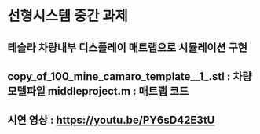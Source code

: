 # 선형시스템 중간 과제
테슬라 차량내부 디스플레이 매트랩으로 시뮬레이션 구현
---
copy_of_100_mine_camaro_template__1_.stl : 차량 모델파일
middleproject.m : 매트랩 코드
---
시연 영상 : https://youtu.be/PY6sD42E3tU
---
